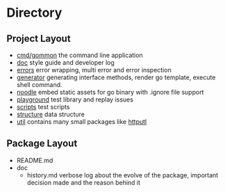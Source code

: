 # Directory

## Project Layout

- [cmd/gommon](cmd/gommon) the command line application
- [doc](doc) style guide and developer log
- [errors](errors) error wrapping, multi error and error inspection
- [generator](generator) generating interface methods, render go template, execute shell command.
- [noodle](noodle) embed static assets for go binary with .ignore file support
- [playground](playground) test library and replay issues
- [scripts](scripts) test scripts
- [structure](structure) data structure
- [util](util) contains many small packages like [httputl](util/httputil)

## Package Layout

- README.md 
- doc
  - history.md verbose log about the evolve of the package, important decision made and the reason behind it